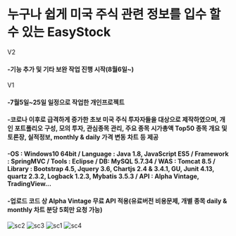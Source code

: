 # 누구나 쉽게 미국 주식 관련 정보를 입수 할 수 있는 EasyStock

V2
#### -기능 추가 및 기타 보완 작업 진행 시작(8월6일~)

V1
#### -7월5일~25일 일정으로 작업한 개인프로젝트
#### -코로나 이후로 급격하게 증가한 초보 미국 주식 투자자들을 대상으로 제작하였으며, 개인 포트폴리오 구성, 모의 투자, 관심종목 관리, 주요 종목 시가총액 Top50 종목 개요 및 토론장, 실적정보, monthly & daily 가격 변동 차트 등 제공
#### -OS : Windows10 64bit / Language : Java 1.8, JavaScript ES5 / Framework : SpringMVC / Tools : Eclipse / DB: MySQL 5.7.34 / WAS : Tomcat 8.5 / Library : Bootstrap 4.5, Jquery 3.6, Chartjs 2.4 & 3.4.1, GU, Junit 4.13, quartz 2.3.2, Logback 1.2.3, Mybatis 3.5.3 / API : Alpha Vintage, TradingView...
#### -업로드 코드 상 Alpha Vintage 무료 API 적용(유료버전 비용문제, 개별 종목 daily & monthly 차트 분당 5회만 요청 가능)


![sc2](https://user-images.githubusercontent.com/62887609/127588062-f81e8daf-d5fd-4f1e-9e16-1621c81b4d45.png)
![sc3](https://user-images.githubusercontent.com/62887609/127588063-b51ed417-83ff-4e5d-9bad-23c922983295.png)
![sc1](https://user-images.githubusercontent.com/62887609/127588059-8ac9e7ed-bbc5-4f55-8ff7-95b222cf3d5e.png)
![sc4](https://user-images.githubusercontent.com/62887609/127588064-1db9d81b-5c08-49b3-b102-70b79c22ec7e.png)
